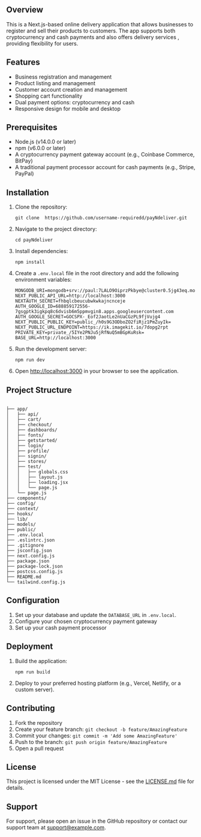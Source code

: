## Overview

This is a Next.js-based online delivery application that allows businesses to register and sell their products to customers. The app supports both cryptocurrency and cash payments and also offers delivery services , providing flexibility for users.

## Features

- Business registration and management
- Product listing and management
- Customer account creation and management
- Shopping cart functionality
- Dual payment options: cryptocurrency and cash
- Responsive design for mobile and desktop

## Prerequisites

- Node.js (v14.0.0 or later)
- npm (v6.0.0 or later)
- A cryptocurrency payment gateway account (e.g., Coinbase Commerce, BitPay)
- A traditional payment processor account for cash payments (e.g., Stripe, PayPal)

## Installation

1. Clone the repository:

   ```
   git clone  https://github.com/username-requiredd/payNdeliver.git
   ```

2. Navigate to the project directory:

   ```
   cd payNdeliver
   ```

3. Install dependencies:

   ```
   npm install
   ```

4. Create a `.env.local` file in the root directory and add the following environment variables:

   ```
   MONGODB_URI=mongodb+srv://paul:7LALO9OiprzPkbye@cluster0.5jg43eq.mongodb.net/
   NEXT_PUBLIC_API_URL=http://localhost:3000
   NEXTAUTH_SECRET=fhbqlcbeucubwkwkajncnceje
   AUTH_GOOGLE_ID=688859172556-7gsgptk3igkpq8c6dvisb6m5ppmvgin8.apps.googleusercontent.com
   AUTH_GOOGLE_SECRET=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
   NEXT_PUBLIC_PUBLIC_KEY=public_/h0s9G3ODboZO2fiRjz1PmZuyIk=
   NEXT_PUBLIC_URL_ENDPOINT=https://ik.imagekit.io/7dopg2rpt
   PRIVATE_KEY=private_/5IYe2PNJu5jRfNuQ5mBGpKuRsk=
   BASE_URL=http://localhost:3000

   ```

5. Run the development server:

   ```
   npm run dev
   ```

6. Open [http://localhost:3000](http://localhost:3000) in your browser to see the application.

## Project Structure

```

├── app/
│   ├── api/
│   ├── cart/
│   ├── checkout/
│   ├── dashboards/
│   ├── fonts/
│   ├── getstarted/
│   ├── login/
│   ├── profile/
│   ├── signin/
│   ├── stores/
│   ├── test/
│   │   ├── globals.css
│   │   ├── layout.js
│   │   ├── loading.jsx
│   │   └── page.js
│   └── page.js
├── components/
├── config/
├── context/
├── hooks/
├── lib/
├── models/
├── public/
├── .env.local
├── .eslintrc.json
├── .gitignore
├── jsconfig.json
├── next.config.js
├── package.json
├── package-lock.json
├── postcss.config.js
├── README.md
└── tailwind.config.js

```

## Configuration

1. Set up your database and update the `DATABASE_URL` in `.env.local`.
2. Configure your chosen cryptocurrency payment gateway
3. Set up your cash payment processor

## Deployment

1. Build the application:

   ```
   npm run build
   ```

2. Deploy to your preferred hosting platform (e.g., Vercel, Netlify, or a custom server).

## Contributing

1. Fork the repository
2. Create your feature branch: `git checkout -b feature/AmazingFeature`
3. Commit your changes: `git commit -m 'Add some AmazingFeature'`
4. Push to the branch: `git push origin feature/AmazingFeature`
5. Open a pull request

## License

This project is licensed under the MIT License - see the [LICENSE.md](LICENSE.md) file for details.

## Support

For support, please open an issue in the GitHub repository or contact our support team at support@example.com.
